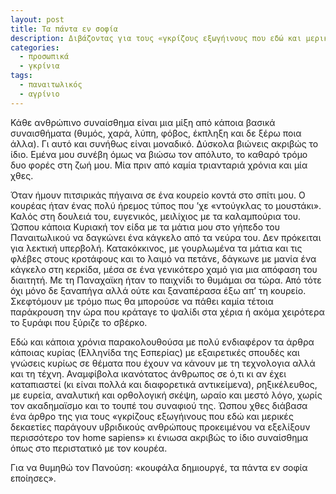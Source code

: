 ```yaml
---
layout: post
title: Τα πάντα εν σοφία
description: Διβάζοντας για τους «γκρίζους εξωγήινους που εδώ και μερικές δεκαετίες παράγουν υβριδικούς ανθρώπους προκειμένου να εξελίξουν περισσότερο τον home sapiens».
categories:
  - προσωπικά
  - γκρίνια
tags: 
  - παναιτωλικός
  - αγρίνιο
---
```


Κάθε ανθρώπινο συναίσθημα είναι μια μίξη από κάποια βασικά συναισθήματα (θυμός, χαρά, λύπη, φόβος, έκπληξη και δε ξέρω ποια άλλα). Γι αυτό και συνήθως είναι μοναδικό. Δύσκολα βιώνεις ακριβώς το ίδιο. Εμένα μου συνέβη όμως να βιώσω τον απόλυτο, το καθαρό τρόμο δυο φορές στη ζωή μου. Μία πριν από καμία τριανταριά χρόνια και μία χθες.

Όταν ήμουν πιτσιρικάς πήγαινα σε ένα κουρείο κοντά στο σπίτι μου. Ο κουρέας ήταν ένας πολύ ήρεμος τύπος που ’χε «ντούγκλας το μουστάκι». Καλός στη δουλειά του, ευγενικός, μειλίχιος με τα καλαμπούρια του. Ώσπου κάποια Κυριακή τον είδα με τα μάτια μου στο γήπεδο του Παναιτωλικού να δαγκώνει ένα κάγκελο από τα νεύρα του. Δεν πρόκειται για λεκτική υπερβολή. Κατακόκκινος, με γουρλωμένα τα μάτια και τις φλέβες στους κροτάφους και το λαιμό να πετάνε, δάγκωνε με μανία ένα κάγκελο στη κερκίδα, μέσα σε ένα γενικότερο χαμό για μια απόφαση του διαιτητή. Με τη Παναχαϊκη ήταν το παιχνίδι το θυμάμαι σα τώρα. Από τότε όχι μόνο δε ξαναπήγα αλλά ούτε και ξαναπέρασα έξω απ’ τη κουρείο. Σκεφτόμουν με τρόμο πως θα μπορούσε να πάθει καμία τέτοια παράκρουση την ώρα που κράταγε το ψαλίδι στα χέρια ή ακόμα χειρότερα το ξυράφι που ξύριζε το σβέρκο.

Εδώ και κάποια χρόνια παρακολουθούσα με πολύ ενδιαφέρον τα άρθρα κάποιας κυρίας (Ελληνίδα της Εσπερίας) με εξαιρετικές σπουδές και γνώσεις κυρίως σε θέματα που έχουν να κάνουν με τη τεχνολογια αλλά και τη τέχνη. Αναμφίβολα ικανότατος άνθρωπος σε ό,τι κι αν έχει καταπιαστεί (κι είναι πολλά και διαφορετικά αντικείμενα), ρηξικέλευθος, με ευρεία, αναλυτική και ορθολογική σκέψη, ωραίο και μεστό λόγο, χωρίς τον ακαδημαϊσμο και το τουπέ του συναφιού της. Ώσπου χθες διάβασα ένα άρθρο της για τους «γκρίζους εξωγήινους που εδώ και μερικές δεκαετίες παράγουν υβριδικούς ανθρώπους προκειμένου να εξελίξουν περισσότερο τον home sapiens» κι ένιωσα ακριβώς το ίδιο συναίσθημα όπως στο περιστατικό με τον κουρέα.

Για να θυμηθώ τον Πανούση: «κουφάλα δημιουργέ, τα πάντα εν σοφία εποίησες».